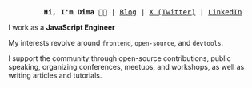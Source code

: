 <pre align="center">
    <strong>Hi, I'm Dima 👋🏻</strong> | <a href="https://dbarabashh.github.io/blog/">Blog</a> | <a href="https://x.com/dbarabashh">X (Twitter)</a> | <a href="https://www.linkedin.com/in/denysdovhan](https://www.linkedin.com/in/dima-barabash-537305276/)">LinkedIn</a>
</pre>

I work as a **JavaScript Engineer**

My interests revolve around `frontend`, `open-source`, and `devtools`.

I support the community through open-source contributions, public speaking, organizing conferences, meetups, and workshops, as well as writing articles and tutorials.
